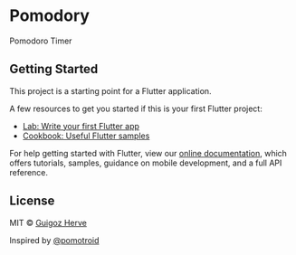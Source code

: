 # Pomodory

Pomodoro Timer

## Getting Started

This project is a starting point for a Flutter application.

A few resources to get you started if this is your first Flutter project:

- [Lab: Write your first Flutter app](https://flutter.dev/docs/get-started/codelab)
- [Cookbook: Useful Flutter samples](https://flutter.dev/docs/cookbook)

For help getting started with Flutter, view our
[online documentation](https://flutter.dev/docs), which offers tutorials,
samples, guidance on mobile development, and a full API reference.

## License

MIT &copy; [Guigoz Herve](https://github.com/herveGuigoz)

Inspired by [@pomotroid](https://github.com/Splode/pomotroid)

